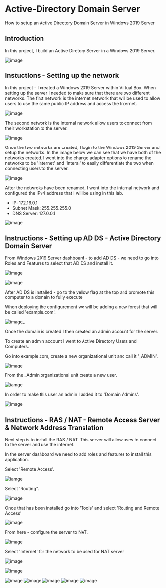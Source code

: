 # Active-Directory Domain Server
How to setup an Active Directory Domain Server in Windows 2019 Server

## Introduction

In this project, I build an Active Diretory Server in a Windows 2019 Server.

![image](https://github.com/seanmarqueling/Active-Directory/blob/main/0.%20Direction.png?raw=true)

## Instuctions - Setting up the network

In this project - I created a Windows 2019 Server within Virtual Box. When setting up the server I needed to make sure that there are two different networks.
The first network is the internet network that will be used to allow users to use the same public IP address and access the Internet.

![image](https://github.com/seanmarqueling/Active-Directory/blob/main/1.%20NAT.png?raw=true)

The second network is the internal network allow users to connect from their workstation to the server.

![image](https://github.com/seanmarqueling/Active-Directory/blob/main/2.%20Internet.png?raw=true)

Once the two networks are created, I login to the Windows 2019 Server and setup the networks. In the image below we can see that we have both of the networks created. I went into the
change adapter options to rename the networks to be 'Internet' and 'Interal' to easily differentiate the two when connecting users to the server. 

![image](https://github.com/seanmarqueling/Active-Directory/blob/main/1.%20Network.png?raw=true)

After the netwroks have been renamed, I went into the internal network and configured the IPv4 address that I will be using in this lab. 

- IP: 172.16.0.1
- Subnet Mask: 255.255.255.0
- DNS Server: 127.0.0.1

![image](https://github.com/seanmarqueling/Active-Directory/blob/main/33.png?raw=true)

## Instructions - Setting up AD DS - Active Directory Domain Server

From Windows 2019 Server dashboard - to add AD DS - we need to go into Roles and Features to select that AD DS and install it.

![image](https://github.com/seanmarqueling/Active-Directory/blob/main/4.%20AD%20DS%20roles.png?raw=true)

![image](https://github.com/seanmarqueling/Active-Directory/blob/main/5.%20select.png?raw=true)

After AD DS is installed - go to the yellow flag at the top and promote this computer to a domain to fully execute.

When deploying the configurement we will be adding a new forest that will be called 'example.com'.

![image](https://github.com/seanmarqueling/Active-Directory/blob/main/6.%20Deployment.png?raw=true)_

Once the domain is created I then created an admin account for the server.

To create an admin account I went to Active Directory Users and Computers.

Go into example.com, create a new organizational unit and call it '_ADMIN'.

![image](https://github.com/seanmarqueling/Active-Directory/blob/main/7.%20admin.png?raw=true)

From the _Admin organizational unit create a new user.

![iamge](https://github.com/seanmarqueling/Active-Directory/blob/main/8.%20user.png?raw=true)

In order to make this user an admin I added it to 'Domain Admins'.

![image](https://github.com/seanmarqueling/Active-Directory/blob/main/9%20domain%20admins.png?raw=true)

## Instructions - RAS / NAT - Remote Access Server & Network Address Translation

Next step is to install the RAS / NAT. This server will allow uses to connect to the server and use the internet.

In the server dashboard we need to add roles and features to install this application.

Select 'Remote Access'.

![iamge](https://github.com/seanmarqueling/Active-Directory/blob/main/10.%20ras%20nat.png?raw=true)

Select 'Routing".

![image](https://github.com/seanmarqueling/Active-Directory/blob/main/11.%20ras%20nat%202.png?raw=true)

Once that has been installed go into 'Tools' and select 'Routing and Remote Access'

![image](https://github.com/seanmarqueling/Active-Directory/blob/main/12.%20ras%20nat%203.png?raw=true)

From here - configure the server to NAT.

![image](https://github.com/seanmarqueling/Active-Directory/blob/main/NAT.png?raw=true)

Select 'Internet' for the network to be used for NAT server.

![image](https://github.com/seanmarqueling/Active-Directory/blob/main/13.%20ras%20nat%204.png?raw=true)

![image](https://github.com/seanmarqueling/Active-Directory/blob/main/DHCP%201.png?raw=true)

![image](https://github.com/seanmarqueling/Active-Directory/blob/main/DHCP%202.png?raw=true)
![image](https://github.com/seanmarqueling/Active-Directory/blob/main/DHCP%203.png?raw=true)
![image](https://github.com/seanmarqueling/Active-Directory/blob/main/DHCP%204.png?raw=true)
![image](https://github.com/seanmarqueling/Active-Directory/blob/main/DHCP%205.png?raw=true)
![image](https://github.com/seanmarqueling/Active-Directory/blob/main/DHCP%206.png?raw=true)
